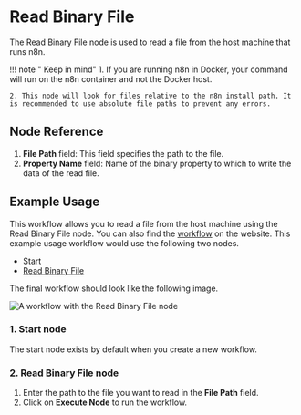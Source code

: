 # Read Binary File

The Read Binary File node is used to read a file from the host machine that runs n8n.

!!! note " Keep in mind"
    1. If you are running n8n in Docker, your command will run on the n8n container and not the Docker host.

    2. This node will look for files relative to the n8n install path. It is recommended to use absolute file paths to prevent any errors.


## Node Reference

1. **File Path** field: This field specifies the path to the file.
2. **Property Name** field: Name of the binary property to which to write the data of the read file.

## Example Usage

This workflow allows you to read a file from the host machine using the Read Binary File node. You can also find the [workflow](https://n8n.io/workflows/577) on the website. This example usage workflow would use the following two nodes.

- [Start](/integrations/core-nodes/n8n-nodes-base.start/)
- [Read Binary File]()


The final workflow should look like the following image.

![A workflow with the Read Binary File node](/_images/integrations/core-nodes/readbinaryfile/workflow.png)

### 1. Start node

The start node exists by default when you create a new workflow.

### 2. Read Binary File node

1. Enter the path to the file you want to read in the **File Path** field.
2. Click on **Execute Node** to run the workflow.
